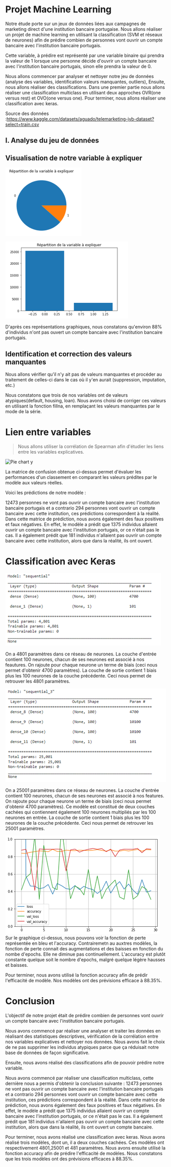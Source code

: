 # **Projet Machine Learning**

Notre étude porte sur un jeux de données liées aux campagnes de marketing direct d'une institution bancaire portugaise. Nous allons réaliser un projet de machine learning en utilisant la classification (SVM et réseaux de neurones) afin de prédire combien de personnes vont ouvrir un compte bancaire avec l'institution bancaire portugais.

Cette variable, à prédire est représenté par une variable binaire qui prendra la valeur de 1 lorsque une personne décide d'ouvrir un compte bancaire avec l'institution bancaire portugais, sinon elle prendra la valeur de 0.

Nous allons commencer par analyser et nettoyer notre jeu de données (analyse des variables, identification valeurs manquantes, outliers), Ensuite, nous allons réaliser des classifications. Dans une premier partie nous allons réaliser une classification multiclass en utilisant deux approches OVR(one versus rest) et OVO(one versus one). Pour terminer, nous allons réaliser une classification avec keras.

Source des données :https://www.kaggle.com/datasets/aguado/telemarketing-jyb-dataset?select=train.csv

## **I. Analyse du jeu de données**

## Visualisation de notre variable à expliquer

![Pie chart y](Images/piechart_y.png "Répârtition de la variable à expliquer")

![Pie chart y](Images/barplot_y.png "Répârtition de la variable à expliquer")

D'après ces représentations graphiques, nous constatons qu'environ 88% d'individus n'ont pas ouvert un compte bancaire avec l'institution bancaire portugais.

## Identification et correction des valeurs manquantes
Nous allons vérifier qu'il n'y ait pas de valeurs manquantes et procéder au traitement de celles-ci dans le cas où il y'en aurait (suppression, imputation, etc.)

Nous constatons que trois de nos variables ont de valeurs atypiques(default, housing, loan). Nous avons choisi de corriger ces valeurs en utilisant la fonction fillna, en remplaçant les valeurs manquantes par le mode de la série.

# Lien entre variables 


> Nous allons utiliser la corrélation de Spearman afin d'étudier les liens entre les variables explicatives.

![Pie chart y](Images/corr_mat.png "Répartition de la variable à expliquer")

La matrice de confusion obtenue ci-dessus permet d'évaluer les performances d'un classement en comparant les valeurs prédites par le modèle aux valeurs réelles.

Voici les prédictions de notre modèle :

12473 personnes ne vont pas ouvrir un compte bancaire avec l'institution bancaire portugais et a contrario 294 personnes vont ouvrir un compte bancaire avec cette institution, ces prédictions correspondent à la réalité.
Dans cette matrice de prédiction, nous avons également des faux positives et faux négatives. En effet, le modèle a prédit que 1375 individus allaient ouvrir un compte bancaire avec l'institution portugais, or ce n'était pas le cas. Il a également prédit que 181 individus n'allaient pas ouvrir un compte bancaire avec cette institution, alors que dans la réalité, ils ont ouvert.

# Classification avec Keras

![Pie chart y](Images/keras1.png "Répartition de la variable à expliquer")

On a 4801 paramètres dans ce réseau de neurones. La couche d'entrée contient 100 neurones, chacun de ses neurones est associé à nos feautures. On rajoute pour chaque neurone un terme de biais (ceci nous permet d'obtenir 4700 paramètres). La couche de sortie contient 1 biais plus les 100 neurones de la couche précédente. Ceci nous permet de retrouver les 4801 paramètres.



![Pie chart y](Images/keras2.png "Répartition de la variable à expliquer")

On a 25001 paramètres dans ce réseau de neurones. La couche d'entrée contient 100 neurones, chacun de ses neurones est associé à nos features. On rajoute pour chaque neurone un terme de biais (ceci nous permet d'obtenir 4700 paramètres). Ce modèle est constitué de deux couches cachées qui contiennent également 100 neurones multipliés par les 100 neurones en entrée. La couche de sortie contient 1 biais plus les 100 neurones de la couche précédente. Ceci nous permet de retrouver les 25001 paramètres.

![Pie chart y](Images/lc3.png "Répârtition de la variable à expliquer")
Sur le graphique ci-dessus, nous pouvons voir la fonction de perte représentée en bleu et l'accuracy.
Contrairemetn au auxtres modèles, la fonction de perte connait des augmentations et des baisses en fonction du nombe d'epochs. Elle ne diminue pas continuellement. L'accuracy est plutôt constante quelque soit le nombre d'epochs, malgré quelque légère hausses et baisses.


Pour terminer, nous avons utilisé la fonction accuracy afin de prédir l'efficacité de modèle. Nos modèles ont des prévisions efficace à 88.35%.

# **Conclusion**
L'objectif de notre projet était de prédire combien de personnes vont ouvrir un compte bancaire avec l'institution bancaire portugais.

Nous avons commencé par réaliser une analyser et traiter les données en réalisant des statistiques descriptives, vérification de la corrélation entre nos variables explicatives et nettoyer nos données. Nous avons fait le choix de ne pas supprimer les individus atypiques parce que ça réduisait notre base de données de façon significative.

Ensuite, nous avons réalisé des classifications afin de pouvoir prédire notre variable.

Nous avons commencé par réaliser une classification multiclass, cette dernière nous a permis d'obtenir la conclusion suivante : 12473 personnes ne vont pas ouvrir un compte bancaire avec l'institution bancaire portugais et a contrario 294 personnes vont ouvrir un compte bancaire avec cette institution, ces prédictions correspondent à la réalité. Dans cette matrice de prédiction, nous avons également des faux positives et faux négatives. En effet, le modèle a prédit que 1375 individus allaient ouvrir un compte bancaire avec l'institution portugais, or ce n'était pas le cas. Il a également prédit que 181 individus n'allaient pas ouvrir un compte bancaire avec cette institution, alors que dans la réalité, ils ont ouvert un compte bancaire.

Pour terminer, nous avons réalisé une classification avec keras. Nous avons réalisé trois modèles, dont un, il a deux couches cachées. Ces modèles ont respectivement 4801,25001 et 481 paramètres. Nous avons ensuite utilisé la fonction accuracy afin de prédire l'efficacité de modèles. Nous constatons que les trois modèles ont des prévisions efficaces à 88.35%.
